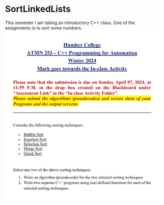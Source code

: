 # SortLinkedLists
This semester I am taking an introductory C++ class. One of the assignments is to sort some numbers.
![Assignment](/MEDIA/project.png)
